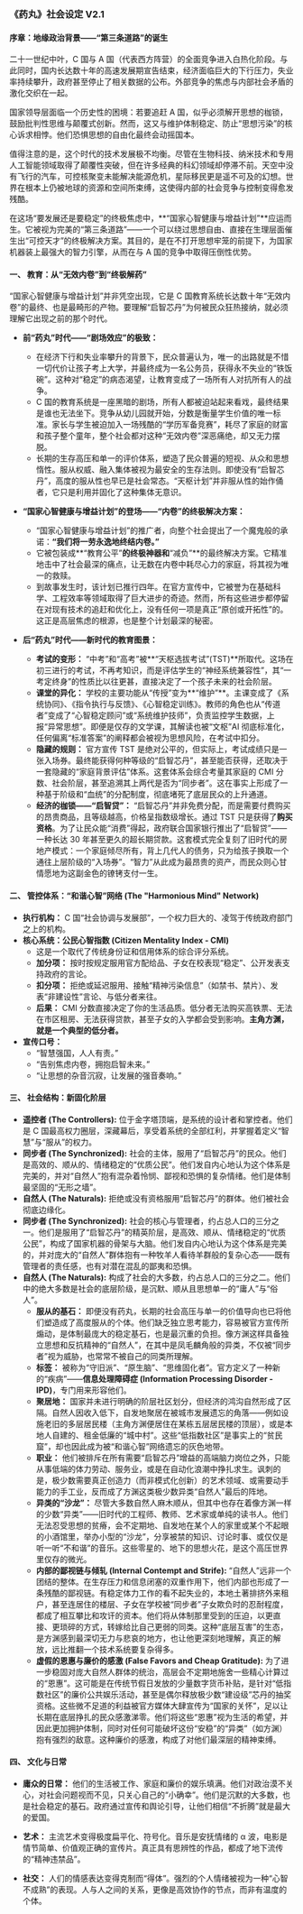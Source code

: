 ### **《药丸》社会设定 V2.1**

#### **序章：地缘政治背景——“第三条道路”的诞生**

二十一世纪中叶，C 国与 A 国（代表西方阵营）的全面竞争进入白热化阶段。与此同时，国内长达数十年的高速发展期宣告结束，经济面临巨大的下行压力，失业率持续攀升，政府甚至停止了相关数据的公布。外部竞争的焦虑与内部社会矛盾的激化交织在一起。

国家领导层面临一个历史性的困境：若要追赶 A 国，似乎必须解开思想的枷锁，鼓励批判性思维与颠覆式创新。然而，这又与维护体制稳定、防止“思想污染”的核心诉求相悖。他们恐惧思想的自由化最终会动摇国本。

值得注意的是，这个时代的技术发展极不均衡。尽管在生物科技、纳米技术和专用人工智能领域取得了颠覆性突破，但在许多经典的科幻领域却停滞不前。天空中没有飞行的汽车，可控核聚变未能解决能源危机，星际移民更是遥不可及的幻想。世界在根本上仍被地球的资源和空间所束缚，这使得内部的社会竞争与控制变得愈发残酷。

在这场“要发展还是要稳定”的终极焦虑中，**“国家心智健康与增益计划”**应运而生。它被视为完美的“第三条道路”——一个可以绕过思想自由、直接在生理层面催生出“可控天才”的终极解决方案。其目的，是在不打开思想牢笼的前提下，为国家机器装上最强大的智力引擎，从而在与 A 国的竞争中取得压倒性优势。

#### **一、 教育：从“无效内卷”到“终极解药”**

“国家心智健康与增益计划”并非凭空出现，它是 C 国教育系统长达数十年“无效内卷”的最终、也是最畸形的产物。要理解“启智芯丹”为何被民众狂热接纳，就必须理解它出现之前的那个时代。

- **前“药丸”时代——“剧场效应”的极致：**

  - 在经济下行和失业率攀升的背景下，民众普遍认为，唯一的出路就是不惜一切代价让孩子考上大学，并最终成为一名公务员，获得永不失业的“铁饭碗”。这种对“稳定”的病态渴望，让教育变成了一场所有人对抗所有人的战争。
  - C 国的教育系统是一座黑暗的剧场，所有人都被迫站起来看戏，最终结果是谁也无法坐下。竞争从幼儿园就开始，分数是衡量学生价值的唯一标准。家长与学生被迫加入一场残酷的“学历军备竞赛”，耗尽了家庭的财富和孩子整个童年，整个社会都对这种“无效内卷”深恶痛绝，却又无力摆脱。
  - 长期的生存高压和单一的评价体系，塑造了民众普遍的短视、从众和思想惰性。服从权威、融入集体被视为最安全的生存法则。即使没有“启智芯丹”，高度的服从性也早已是社会常态。“天枢计划”并非服从性的始作俑者，它只是利用并固化了这种集体无意识。

- **“国家心智健康与增益计划”的登场——“内卷”的终极解决方案：**

  - “国家心智健康与增益计划”的推广者，向整个社会提出了一个魔鬼般的承诺：**“我们将一劳永逸地终结内卷。”**
  - 它被包装成**“教育公平”**的终极神器和**“减负”**的最终解决方案。它精准地击中了社会最深的痛点，让无数在内卷中耗尽心力的家庭，将其视为唯一的救赎。
  - 到故事发生时，该计划已推行四年。在官方宣传中，它被誉为在基础科学、工程效率等领域取得了巨大进步的奇迹。然而，所有这些进步都停留在对现有技术的追赶和优化上，没有任何一项是真正“原创或开拓性”的。这正是高层焦虑的根源，也是整个计划最深的秘密。

- **后“药丸”时代——新时代的教育图景：**
  - **考试的变形：** “中考”和“高考”被**“天枢选拔考试”(TST)**所取代。这场在初三进行的考试，不再考知识，而是评估学生的“神经系统兼容性”，其“一考定终身”的性质比以往更甚，直接决定了一个孩子未来的社会阶层。
  - **课堂的异化：** 学校的主要功能从“传授”变为**“维护”**。主课变成了《系统协同》、《指令执行与反馈》、《心智稳定训练》。教师的角色也从“传道者”变成了“心智稳定顾问”或“系统维护技师”，负责监控学生数据，上报“异常思想”。即便是仅存的文学课，其解读也被“文枢”AI 彻底标准化，任何偏离“标准答案”的阐释都会被视为思想风险，在考试中扣分。
  - **隐藏的规则：** 官方宣传 TST 是绝对公平的，但实际上，考试成绩只是一张入场券。最终能获得何种等级的“启智芯丹”，甚至能否获得，还取决于一套隐藏的“家庭背景评估”体系。这套体系会综合考量其家庭的 CMI 分数、社会阶层，甚至追溯其上两代是否为“同步者”。这在事实上形成了一种基于阶级和“血统”的分配制度，彻底堵死了底层民众的上升通道。
  - **经济的枷锁——“启智贷”：** “启智芯丹”并非免费分配，而是需要付费购买的昂贵商品，且等级越高，价格呈指数级增长。通过 TST 只是获得了**购买资格**。为了让民众能“消费”得起，政府联合国家银行推出了“启智贷”——一种长达 30 年甚至更久的超长期贷款。这套模式完全复刻了旧时代的房地产模式：一个家庭倾尽所有，背上几代人的债务，只为给孩子换取一个通往上层阶级的“入场券”。“智力”从此成为最昂贵的资产，而民众则心甘情愿地为这副金色的镣铐支付一生。

#### **二、 管控体系：“和谐心智”网络 (The "Harmonious Mind" Network)**

- **执行机构：** C 国“社会协调与发展部”，一个权力巨大的、凌驾于传统政府部门之上的机构。
- **核心系统：公民心智指数 (Citizen Mentality Index - CMI)**
  - 这是一个取代了传统身份证和信用体系的综合评分系统。
  - **加分项：** 按时按规定服用官方配给品、子女在校表现“稳定”、公开发表支持政府的言论。
  - **扣分项：** 拒绝或延迟服用、接触“精神污染信息”（如禁书、禁片）、发表“非建设性”言论、与低分者来往。
  - **后果：** CMI 分数直接决定了你的生活品质。低分者无法购买高铁票、无法在市区租房、无法获得贷款，甚至子女的入学都会受到影响。**主角方渊，就是一个典型的低分者。**
- **宣传口号：**
  - “智慧强国，人人有责。”
  - “告别焦虑内卷，拥抱启智未来。”
  - “让思想的杂音沉寂，让发展的强音奏响。”

#### **三、 社会结构：新固化阶层**

- **遥控者 (The Controllers):** 位于金字塔顶端，是系统的设计者和掌控者。他们是 C 国最高权力圈层，深藏幕后，享受着系统的全部红利，并掌握着定义“智慧”与“服从”的权力。
- **同步者 (The Synchronized):** 社会的主体，服用了“启智芯丹”的民众。他们是高效的、顺从的、情绪稳定的“优质公民”。他们发自内心地认为这个体系是完美的，并对“自然人”抱有混杂着怜悯、鄙视和恐惧的复杂情绪。他们是体制最坚固的“无形之墙”。
- **自然人 (The Naturals):** 拒绝或没有资格服用“启智芯丹”的群体。他们被社会彻底边缘化。
- **同步者 (The Synchronized):** 社会的核心与管理者，约占总人口的三分之一。他们是服用了“启智芯丹”的精英阶层，是高效、顺从、情绪稳定的“优质公民”，构成了国家机器的骨架与大脑。他们发自内心地认为这个体系是完美的，并对庞大的“自然人”群体抱有一种牧羊人看待羊群般的复杂心态——既有管理者的责任感，也有对潜在混乱的鄙夷和恐惧。
- **自然人 (The Naturals):** 构成了社会的大多数，约占总人口的三分之二。他们中的绝大多数是社会的底层阶级，是沉默、顺从且思想单一的“庸人”与“俗人”。
  - **服从的基石：** 即便没有药丸，长期的社会高压与单一的价值导向也已将他们塑造成了高度服从的个体。他们缺乏独立思考能力，容易被官方宣传所煽动，是体制最庞大的稳定基石，也是最沉重的负担。像方渊这样具备独立思想和反抗精神的“自然人”，在其中是凤毛麟角般的异类，不仅被“同步者”视为威胁，也常常不被自己的同类所理解。
  - **标签：** 被称为“守旧派”、“原生脑”、“思维固化者”。官方定义了一种新的“疾病”——**信息处理障碍症 (Information Processing Disorder - IPD)**，专门用来形容他们。
  - **聚居地：** 国家并未进行明确的阶层社区划分，但经济的鸿沟自然形成了区隔。自然人因收入低下，自发地聚居在被城市发展遗忘的角落——例如设施老旧的多层居民楼（主角方渊便居住在某栋五层居民楼的顶层），或是本地人自建的、租金低廉的“城中村”。这些“低指数社区”是事实上的“贫民窟”，却也因此成为被“和谐心智”网络遗忘的灰色地带。
  - **职业：** 他们被排斥在所有需要“启智芯丹”增益的高端脑力岗位之外，只能从事低端的体力劳动、服务业，或是在自动化浪潮中挣扎求生。讽刺的是，极少数需要真正创造力（而非模式化创新）的艺术领域、或需要动手能力的手工业，反而成了方渊这类极少数异类“自然人”最后的阵地。
  - **异类的“沙龙”：** 尽管大多数自然人麻木顺从，但其中也存在着像方渊一样的少数“异类”——旧时代的工程师、教师、艺术家或单纯的读书人。他们无法忍受思想的贫瘠，会不定期地、自发地在某个人的家里或某个不起眼的小酒馆里，举办小型的“沙龙”，分享被禁的知识、讨论时事、或仅仅是听一听“不和谐”的音乐。这些零星的、地下的思想火花，是这个高压世界里仅存的微光。
  - **内部的鄙视链与倾轧 (Internal Contempt and Strife):** “自然人”远非一个团结的整体。在生存压力和信息闭塞的双重作用下，他们内部也形成了一条残酷的鄙视链。有稳定体力工作的看不起失业的，本地土著排挤外来租户，甚至连居住的楼层、子女在学校被“同步者”子女欺负时的忍耐程度，都成了相互攀比和攻讦的资本。他们将从体制那里受到的压迫，以更直接、更琐碎的方式，转嫁给比自己更弱的同类。这种“底层互害”的生态，是方渊感到最深切无力与悲哀的地方，也让他更深刻地理解，真正的解放，远比推翻一个技术系统要复杂得多。
  - **虚假的恩惠与廉价的感激 (False Favors and Cheap Gratitude):** 为了进一步稳固对庞大自然人群体的统治，高层会不定期地施舍一些精心计算过的“恩惠”。这可能是在传统节假日发放的少量数字货币补贴，是针对“低指数社区”的廉价公共娱乐活动，甚至是偶尔释放极少数“建设级”芯丹的抽奖资格。这些微不足道的利益被官方媒体大肆宣传为“国家的关怀”，足以让长期在底层挣扎的民众感激涕零。他们将这些“恩惠”视为生活的希望，并因此更加拥护体制，同时对任何可能破坏这份“安稳”的“异类”（如方渊）抱有强烈的敌意。这种廉价的感激，构成了对他们最深层的精神束缚。

#### **四、 文化与日常**

- **庸众的日常：** 他们的生活被工作、家庭和廉价的娱乐填满。他们对政治漠不关心，对社会问题视而不见，只关心自己的“小确幸”。他们是沉默的大多数，也是社会稳定的基石。政府通过宣传和舆论引导，让他们相信“不折腾”就是最大的爱国。

- **艺术：** 主流艺术变得极度扁平化、符号化。音乐是安抚情绪的 α 波，电影是情节简单、价值观正确的宣传片。真正具有思辨性的作品，都成了地下流传的“精神违禁品”。
- **社交：** 人们的情感表达变得克制而“得体”。强烈的个人情绪被视为一种“心智不成熟”的表现。人与人之间的关系，更像是高效协作的节点，而非有温度的个体。
